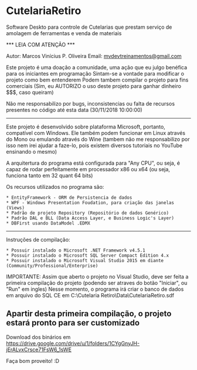 # CutelariaRetiro
Software Deskto para controle de Cutelarias que prestam serviço de amolagem de ferramentas e venda de materiais

*** LEIA COM ATENÇÃO ***

Autor: Marcos Vinícius P. Oliveira
Email: mvdevtreinamentos@gmail.com

Este projeto é uma doação a comunidade, uma ação
que eu julgo benéfica para os iniciantes em programação
Sintam-se a vontade para modificar o projeto como bem entenderem
Podem tambem compilar o projeto para fins comerciais (Sim, eu
AUTORIZO o uso deste projeto para ganhar dinheiro $$$, caso queiram)

Não me responsabilizo por bugs, inconsistencias ou falta de recursos
presentes no código até esta data (30/11/2018 10:00:00)

------------------------------------------------------------------------
Este projeto é desenvolvido sobre plataforma Microsoft, portanto,
compatível com Windows.
Ele também podem funcionar em Linux através do Mono ou emulando através
do Wine (tambem não me responsabilizo por isso nem irei ajudar a faze-lo, pois
existem diversos tutoriais no YouTube ensinando o mesmo)

A arquitertura do programa está configurada para "Any CPU", ou seja,
é capaz de rodar perfeitamente em processador x86 ou x64 
(ou seja, funciona tanto em 32 quant 64 bits)

Os recursos utilizados no programa são: 
	
	* EntityFramework - ORM de Persistencia de dados
	* WPF - Windows Presentation Foudation, para criação das janelas (Views)
	* Padrão de projeto Repository (Repositório de dados Genérico)
	* Padrão DAL e BLL (Data Access Layer, e Business Logic's Layer)
	* DBFirst usando DataModel .EDMX

--------------------------------------------------------------------------

Instruções de compilação:

	* Possuir instalado o Microsoft .NET Framework v4.5.1
	* Possuir instalado o Microsoft SQL Server Compact Edition 4.x
	* Possuir instalado o Microsoft Visual Studio 2015 em diante (Community/Professional/Enterprise)

IMPORTANTE: Assim que aberto o projeto no Visual Studio, deve ser feita a primeira compilação
do projeto (podendo ser atraves do botão "Iniciar", ou "Run" em ingles)
Nesse momento, o programa irá criar o banco de dados em arquivo do SQL CE em
C:\Cutelaria Retiro\Data\CutelariaRetiro.sdf

Apartir desta primeira compilação, o projeto estará pronto para ser customizado
-------------------------------------------------------------------------------
Download dos binários em https://drive.google.com/drive/u/1/folders/1CYgGnyJH-jErALvxCrsce71FsW6_1sWE

Faça bom proveito! :D
